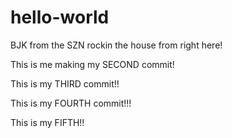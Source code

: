 # hello-world

BJK from the SZN rockin the house from right here!

This is me making my SECOND commit!

This is my THIRD commit!!

This is my FOURTH commit!!!

This is my FIFTH!!

